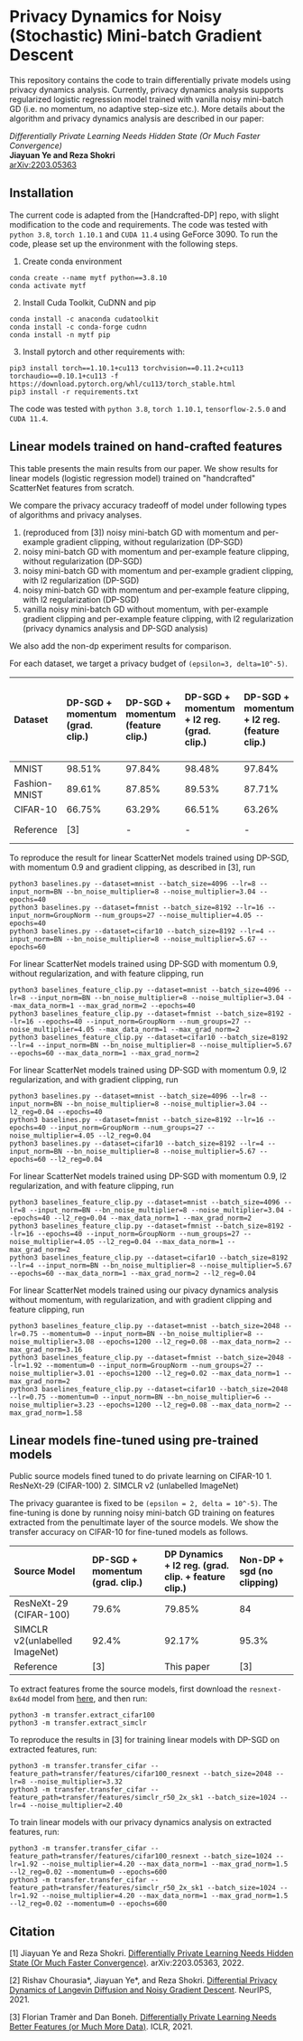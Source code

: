 # Privacy Dynamics for Noisy (Stochastic) Mini-batch Gradient Descent

This repository contains the code to train differentially private models using privacy dynamics analysis. Currently, privacy dynamics analysis supports regularized logistic regression model trained with vanilla noisy mini-batch GD (i.e. no momentum, no adaptive step-size etc.). More details about the algorithm and privacy dynamics analysis are described in our paper:

_Differentially Private Learning Needs Hidden State (Or Much Faster Convergence)_</br>
**Jiayuan Ye and Reza Shokri**</br>
[arXiv:2203.05363](https://arxiv.org/abs/2203.05363)



## Installation

The current code is adapted from the [Handcrafted-DP] repo, with slight modification to the code and requirements. The code was tested with `python 3.8`, `torch 1.10.1` and `CUDA 11.4` using GeForce 3090. To run the code, please set up the environment with the following steps.

1. Create conda environment
```
conda create --name mytf python==3.8.10
conda activate mytf
```

2. Install Cuda Toolkit, CuDNN and pip
```
conda install -c anaconda cudatoolkit
conda install -c conda-forge cudnn
conda install -n mytf pip
```

3. Install pytorch and other requirements with:
```
pip3 install torch==1.10.1+cu113 torchvision==0.11.2+cu113 torchaudio==0.10.1+cu113 -f https://download.pytorch.org/whl/cu113/torch_stable.html
pip3 install -r requirements.txt
```

The code was tested with `python 3.8`, `torch 1.10.1`, `tensorflow-2.5.0` and `CUDA 11.4`.


<!-- P.S. If you encounter the error: Could not load dynamic library 'libcusolver.so.11' , try to locate the file in installation path and add it
```
find / -name libcusolver.so*
cd /home/ubuntu/anaconda3/envs/mytf/lib/
cp libcusolver.so.10 libcusolver.so.11
``` -->


## Linear models trained on hand-crafted features

This table presents the main results from our paper. We show results for linear models (logistic regression model) trained on "handcrafted" ScatterNet features from scratch.


We compare the privacy accuracy tradeoff of model under following types of algorithms and privacy analyses.
1. (reproduced from [3]) noisy mini-batch GD with momentum and per-example gradient clipping, without regularization (DP-SGD)
2. noisy mini-batch GD with momentum and per-example feature clipping, without regularization (DP-SGD)
3. noisy mini-batch GD with momentum and per-example gradient clipping, with l2 regularization (DP-SGD)
4. noisy mini-batch GD with momentum and per-example feature clipping, with l2 regularization (DP-SGD)
5. vanilla noisy mini-batch GD without momentum, with per-example gradient clipping and per-example feature clipping, with l2 regularization (privacy dynamics analysis and DP-SGD analysis)

We also add the non-dp experiment results for comparison.


For each dataset, we target a privacy budget of `(epsilon=3, delta=10^-5)`.

|Dataset|DP-SGD + momentum (grad. clip.)| DP-SGD + momentum (feature clip.)| DP-SGD + momentum + l2 reg. (grad. clip.) | DP-SGD + momentum + l2 reg. (feature clip.) | DP Dynamics + l2 reg. (grad. clip. + feature clip.)| Non-DP + sgd (no clipping)|
|:--|:--|:--|:--|:--|:--|:--|
|MNIST|98.51%|97.84%|98.48%|97.84%|98.95%|99.3%|
|Fashion-MNIST|89.61%|87.85%|89.53%|87.71%|89.95%|91.5%|
|CIFAR-10|66.75%|63.29%|66.51%|63.26%|69.30%|71.1%|
|Reference|[3]|-|-|-|This paper|[3]|

To reproduce the result for linear ScatterNet models trained using DP-SGD, with momentum 0.9 and gradient clipping, as described in [3], run
```
python3 baselines.py --dataset=mnist --batch_size=4096 --lr=8 --input_norm=BN --bn_noise_multiplier=8 --noise_multiplier=3.04 --epochs=40
python3 baselines.py --dataset=fmnist --batch_size=8192 --lr=16 --input_norm=GroupNorm --num_groups=27 --noise_multiplier=4.05 --epochs=40
python3 baselines.py --dataset=cifar10 --batch_size=8192 --lr=4 --input_norm=BN --bn_noise_multiplier=8 --noise_multiplier=5.67 --epochs=60
```

For linear ScatterNet models trained using DP-SGD with momentum 0.9, without regularization, and with feature clipping, run
```
python3 baselines_feature_clip.py --dataset=mnist --batch_size=4096 --lr=8 --input_norm=BN --bn_noise_multiplier=8 --noise_multiplier=3.04 --max_data_norm=1 --max_grad_norm=2 --epochs=40
python3 baselines_feature_clip.py --dataset=fmnist --batch_size=8192 --lr=16 --epochs=40 --input_norm=GroupNorm --num_groups=27 --noise_multiplier=4.05 --max_data_norm=1 --max_grad_norm=2
python3 baselines_feature_clip.py --dataset=cifar10 --batch_size=8192 --lr=4 --input_norm=BN --bn_noise_multiplier=8 --noise_multiplier=5.67 --epochs=60 --max_data_norm=1 --max_grad_norm=2
```

For linear ScatterNet models trained using DP-SGD with momentum 0.9, l2 regularization, and with gradient clipping, run
```
python3 baselines.py --dataset=mnist --batch_size=4096 --lr=8 --input_norm=BN --bn_noise_multiplier=8 --noise_multiplier=3.04 --l2_reg=0.04 --epochs=40
python3 baselines.py --dataset=fmnist --batch_size=8192 --lr=16 --epochs=40 --input_norm=GroupNorm --num_groups=27 --noise_multiplier=4.05 --l2_reg=0.04
python3 baselines.py --dataset=cifar10 --batch_size=8192 --lr=4 --input_norm=BN --bn_noise_multiplier=8 --noise_multiplier=5.67 --epochs=60 --l2_reg=0.04
```

For linear ScatterNet models trained using DP-SGD with momentum 0.9, l2 regularization, and with feature clipping, run
```
python3 baselines_feature_clip.py --dataset=mnist --batch_size=4096 --lr=8 --input_norm=BN --bn_noise_multiplier=8 --noise_multiplier=3.04 --epochs=40 --l2_reg=0.04 --max_data_norm=1 --max_grad_norm=2
python3 baselines_feature_clip.py --dataset=fmnist --batch_size=8192 --lr=16 --epochs=40 --input_norm=GroupNorm --num_groups=27 --noise_multiplier=4.05 --l2_reg=0.04 --max_data_norm=1 --max_grad_norm=2
python3 baselines_feature_clip.py --dataset=cifar10 --batch_size=8192 --lr=4 --input_norm=BN --bn_noise_multiplier=8 --noise_multiplier=5.67 --epochs=60 --max_data_norm=1 --max_grad_norm=2 --l2_reg=0.04
```

For linear ScatterNet models trained using our pivacy dynamics analysis without momentum, with regularization, and with gradient clipping and feature clipping, run
```
python3 baselines_feature_clip.py --dataset=mnist --batch_size=2048 --lr=0.75 --momentum=0 --input_norm=BN --bn_noise_multiplier=8 --noise_multiplier=3.08 --epochs=1200 --l2_reg=0.08 --max_data_norm=2 --max_grad_norm=3.16
python3 baselines_feature_clip.py --dataset=fmnist --batch_size=2048 --lr=1.92 --momentum=0 --input_norm=GroupNorm --num_groups=27 --noise_multiplier=3.01 --epochs=1200 --l2_reg=0.02 --max_data_norm=1 --max_grad_norm=2
python3 baselines_feature_clip.py --dataset=cifar10 --batch_size=2048 --lr=0.75 --momentum=0 --input_norm=BN --bn_noise_multiplier=6 --noise_multiplier=3.23 --epochs=1200 --l2_reg=0.08 --max_data_norm=2 --max_grad_norm=1.58
```

## Linear models fine-tuned using pre-trained models

Public source models fined tuned to do private learning on CIFAR-10
    1. ResNeXt-29 (CIFAR-100)
    2. SIMCLR v2 (unlabelled ImageNet)

The privacy guarantee is fixed to be `(epsilon = 2, delta = 10^-5)`. The fine-tuning is done by running noisy mini-batch GD training on features extracted from the penultimate layer of the source models. We show the transfer accuracy on CIFAR-10 for fine-tuned models as follows.

| Source Model|DP-SGD + momentum (grad. clip.)| DP Dynamics + l2 reg. (grad. clip. + feature clip.)| Non-DP + sgd (no clipping)|
|:--|:--|:--|:--|
| ResNeXt-29 (CIFAR-100)|79.6%|79.85%|84|
| SIMCLR v2(unlabelled ImageNet)|92.4%|92.17%|95.3%|
| Reference | [3] | This paper | [3]|


To extract features frome the source models, first download the `resnext-8x64d` model from [here](https://github.com/bearpaw/pytorch-classification), and then run:
```
python3 -m transfer.extract_cifar100
python3 -m transfer.extract_simclr
```

To reproduce the results in [3] for training linear models with DP-SGD on extracted features, run: 
```
python3 -m transfer.transfer_cifar --feature_path=transfer/features/cifar100_resnext --batch_size=2048 --lr=8 --noise_multiplier=3.32
python3 -m transfer.transfer_cifar --feature_path=transfer/features/simclr_r50_2x_sk1 --batch_size=1024 --lr=4 --noise_multiplier=2.40
```


To train linear models with our privacy dynamics analysis on extracted features, run:
```
python3 -m transfer.transfer_cifar --feature_path=transfer/features/cifar100_resnext --batch_size=1024 --lr=1.92 --noise_multiplier=4.20 --max_data_norm=1 --max_grad_norm=1.5 --l2_reg=0.02 --momentum=0 --epochs=600
python3 -m transfer.transfer_cifar --feature_path=transfer/features/simclr_r50_2x_sk1 --batch_size=1024 --lr=1.92 --noise_multiplier=4.20 --max_data_norm=1 --max_grad_norm=1.5 --l2_reg=0.02 --momentum=0 --epochs=600
```

## Citation

[1] Jiayuan Ye and Reza Shokri. [Differentially Private Learning Needs Hidden State (Or Much Faster Convergence)](https://arxiv.org/abs/2203.05363). arXiv:2203.05363, 2022.

[2] Rishav Chourasia*, Jiayuan Ye*, and Reza Shokri. [Differential Privacy Dynamics of Langevin Diffusion and Noisy Gradient Descent](https://arxiv.org/pdf/2102.05855.pdf). NeurIPS, 2021.

[3] Florian Tramèr and Dan Boneh. [Differentially Private Learning Needs Better Features (or Much More Data)](https://arxiv.org/pdf/2011.11660.pdf). ICLR, 2021.
